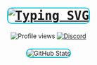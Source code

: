 <h1 align="center" style="font-family: 'Fira Code', monospace;">
  <a href="https://git.io/typing-svg">
    <img src="https://readme-typing-svg.herokuapp.com?font=Fira+Code&weight=999&size=21&duration=3980&pause=989&center=true&vCenter=true&multiline=true&width=500&height=100&lines=Hi+%F0%9F%91%8B%2C+I'm+Tips!;Just+your+typical+developer+from+Poland..;Yes%2C+I+am+a+crazy+person." alt="Typing SVG" style="border: 2px solid #00bcd4; border-radius: 10px;" />
  </a>
</h1>

<p align="center">
  <img src="https://komarev.com/ghpvc/?username=tips-discord&label=Profile%20views&color=00bcd4&style=for-the-badge" alt="Profile views" />
  <a href="https://discord.gg/huYhNFnaSc" target="_blank">
    <img src="https://img.shields.io/badge/Discord-7289DA?style=for-the-badge&logo=discord&logoColor=white" alt="Discord" />
  </a>
</p>

<div align="center" style="margin: 20px 0;">
  <img src="https://github-readme-stats.vercel.app/api?username=tips-discord&show_icons=true&theme=react&title_color=00bcd4&icon_color=00bcd4&bg_color=0d1117&text_color=c9d1d9&border_color=0d1117" alt="GitHub Stats" style="border: 2px solid #00bcd4; border-radius: 10px;" />
</div>
